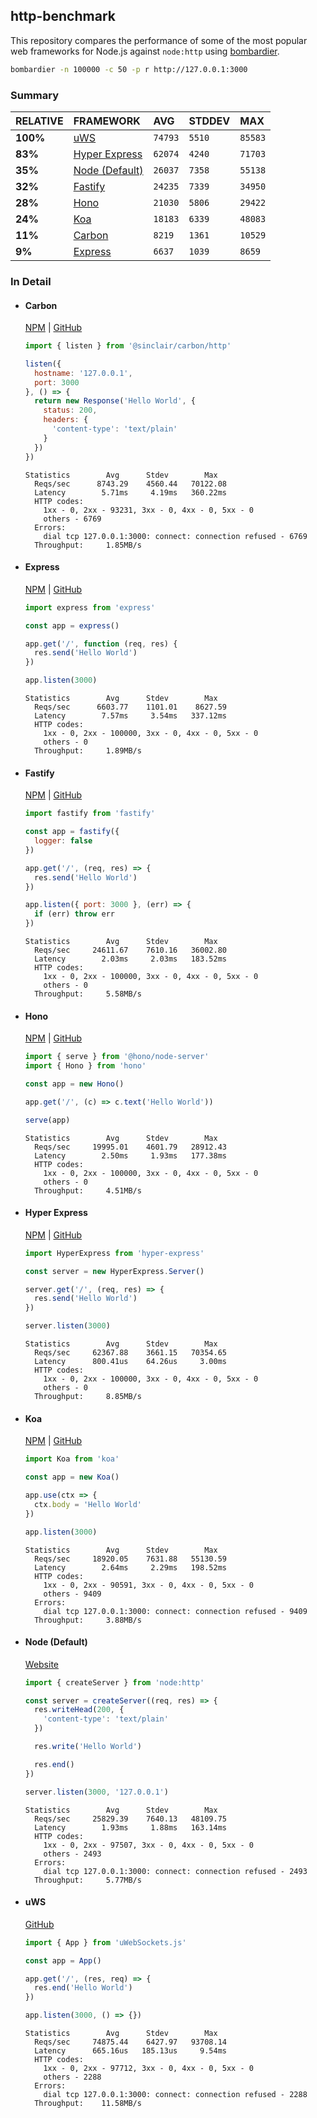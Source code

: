 ## http-benchmark

This repository compares the performance of some of the most popular web frameworks for Node.js against `node:http` using [bombardier](https://github.com/codesenberg/bombardier).

```bash
bombardier -n 100000 -c 50 -p r http://127.0.0.1:3000
```

### Summary

| RELATIVE | FRAMEWORK | AVG | STDDEV | MAX |
| :--- | :--- | :--- | :--- | :--- |
| **100%** | [uWS](#uws) | `74793` | `5510` | `85583` |
| **83%** | [Hyper Express](#hyper-express) | `62074` | `4240` | `71703` |
| **35%** | [Node (Default)](#node-default) | `26037` | `7358` | `55138` |
| **32%** | [Fastify](#fastify) | `24235` | `7339` | `34950` |
| **28%** | [Hono](#hono) | `21030` | `5806` | `29422` |
| **24%** | [Koa](#koa) | `18183` | `6339` | `48083` |
| **11%** | [Carbon](#carbon) | `8219` | `1361` | `10529` |
| **9%** | [Express](#express) | `6637` | `1039` | `8659` |


### In Detail

- #### Carbon
  [NPM](https://npmjs.com/@sinclair/carbon) | [GitHub](https://github.com/sinclairzx81/carbon)
  ```js
  import { listen } from '@sinclair/carbon/http'

  listen({
    hostname: '127.0.0.1',
    port: 3000
  }, () => {
    return new Response('Hello World', {
      status: 200,
      headers: {
        'content-type': 'text/plain'
      }
    })
  })
  ```

  ```
  Statistics        Avg      Stdev        Max
    Reqs/sec      8743.29    4560.44   70122.08
    Latency        5.71ms     4.19ms   360.22ms
    HTTP codes:
      1xx - 0, 2xx - 93231, 3xx - 0, 4xx - 0, 5xx - 0
      others - 6769
    Errors:
      dial tcp 127.0.0.1:3000: connect: connection refused - 6769
    Throughput:     1.85MB/s
  ```

- #### Express
  [NPM](https://npmjs.com/express) | [GitHub](https://github.com/expressjs/express)
  ```js
  import express from 'express'

  const app = express()

  app.get('/', function (req, res) {
    res.send('Hello World')
  })

  app.listen(3000)
  ```

  ```
  Statistics        Avg      Stdev        Max
    Reqs/sec      6603.77    1101.01    8627.59
    Latency        7.57ms     3.54ms   337.12ms
    HTTP codes:
      1xx - 0, 2xx - 100000, 3xx - 0, 4xx - 0, 5xx - 0
      others - 0
    Throughput:     1.89MB/s
  ```

- #### Fastify
  [NPM](https://npmjs.com/fastify) | [GitHub](https://github.com/fastify/fastify)
  ```js
  import fastify from 'fastify'

  const app = fastify({
    logger: false
  })

  app.get('/', (req, res) => {
    res.send('Hello World')
  })

  app.listen({ port: 3000 }, (err) => {
    if (err) throw err
  })
  ```

  ```
  Statistics        Avg      Stdev        Max
    Reqs/sec     24611.67    7610.16   36002.80
    Latency        2.03ms     2.03ms   183.52ms
    HTTP codes:
      1xx - 0, 2xx - 100000, 3xx - 0, 4xx - 0, 5xx - 0
      others - 0
    Throughput:     5.58MB/s
  ```

- #### Hono
  [NPM](https://npmjs.com/hono) | [GitHub](https://github.com/honojs/hono)
  ```js
  import { serve } from '@hono/node-server'
  import { Hono } from 'hono'

  const app = new Hono()

  app.get('/', (c) => c.text('Hello World'))

  serve(app)
  ```

  ```
  Statistics        Avg      Stdev        Max
    Reqs/sec     19995.01    4601.79   28912.43
    Latency        2.50ms     1.93ms   177.38ms
    HTTP codes:
      1xx - 0, 2xx - 100000, 3xx - 0, 4xx - 0, 5xx - 0
      others - 0
    Throughput:     4.51MB/s
  ```

- #### Hyper Express
  [NPM](https://npmjs.com/hyper-express) | [GitHub](https://github.com/kartikk221/hyper-express)
  ```js
  import HyperExpress from 'hyper-express'

  const server = new HyperExpress.Server()

  server.get('/', (req, res) => {
    res.send('Hello World')
  })

  server.listen(3000)
  ```

  ```
  Statistics        Avg      Stdev        Max
    Reqs/sec     62367.88    3661.15   70354.65
    Latency      800.41us    64.26us     3.00ms
    HTTP codes:
      1xx - 0, 2xx - 100000, 3xx - 0, 4xx - 0, 5xx - 0
      others - 0
    Throughput:     8.85MB/s
  ```

- #### Koa
  [NPM](https://npmjs.com/koa) | [GitHub](https://github.com/koajs/koa)
  ```js
  import Koa from 'koa'

  const app = new Koa()

  app.use(ctx => {
    ctx.body = 'Hello World'
  })

  app.listen(3000)
  ```

  ```
  Statistics        Avg      Stdev        Max
    Reqs/sec     18920.05    7631.88   55130.59
    Latency        2.64ms     2.29ms   198.52ms
    HTTP codes:
      1xx - 0, 2xx - 90591, 3xx - 0, 4xx - 0, 5xx - 0
      others - 9409
    Errors:
      dial tcp 127.0.0.1:3000: connect: connection refused - 9409
    Throughput:     3.88MB/s
  ```

- #### Node (Default)
  [Website](https://nodejs.org/api/http.html)
  ```js
  import { createServer } from 'node:http'

  const server = createServer((req, res) => {
    res.writeHead(200, {
      'content-type': 'text/plain'
    })

    res.write('Hello World')

    res.end()
  })

  server.listen(3000, '127.0.0.1')
  ```

  ```
  Statistics        Avg      Stdev        Max
    Reqs/sec     25829.39    7640.13   48109.75
    Latency        1.93ms     1.88ms   163.14ms
    HTTP codes:
      1xx - 0, 2xx - 97507, 3xx - 0, 4xx - 0, 5xx - 0
      others - 2493
    Errors:
      dial tcp 127.0.0.1:3000: connect: connection refused - 2493
    Throughput:     5.77MB/s
  ```

- #### uWS
  [GitHub](https://github.com/uNetworking/uWebSockets.js)
  ```js
  import { App } from 'uWebSockets.js'

  const app = App()

  app.get('/', (res, req) => {
    res.end('Hello World')
  })

  app.listen(3000, () => {})
  ```

  ```
  Statistics        Avg      Stdev        Max
    Reqs/sec     74875.44    6427.97   93708.14
    Latency      665.16us   185.13us     9.54ms
    HTTP codes:
      1xx - 0, 2xx - 97712, 3xx - 0, 4xx - 0, 5xx - 0
      others - 2288
    Errors:
      dial tcp 127.0.0.1:3000: connect: connection refused - 2288
    Throughput:    11.58MB/s
  ```



